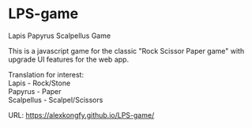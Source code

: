 # LPS-game
Lapis Papyrus Scalpellus Game

This is a javascript game for the classic "Rock Scissor Paper game" with upgrade UI features for the web app.

Translation for interest: <br>
Lapis - Rock/Stone <br>
Papyrus - Paper <br>
Scalpellus - Scalpel/Scissors <br>

URL: https://alexkongfy.github.io/LPS-game/
